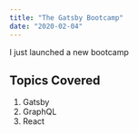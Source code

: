 ```yaml
---
title: "The Gatsby Bootcamp"
date: "2020-02-04"
---
```


I just launched a new bootcamp

## Topics Covered

1. Gatsby
2. GraphQL
3. React